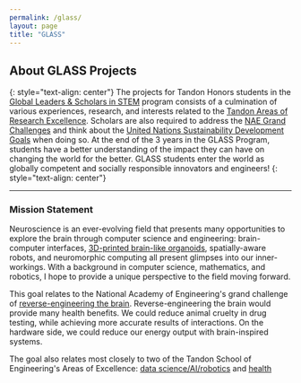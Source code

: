 ```yaml
---
permalink: /glass/
layout: page
title: "GLASS"
---
```


## About GLASS Projects
{: style="text-align: center"}
The projects for Tandon Honors students in the [Global Leaders & Scholars in STEM](https://engineering.nyu.edu/academics/undergraduate/glass) program consists of a culmination of various experiences, research, and interests related to the [Tandon Areas of Research Excellence](https://engineering.nyu.edu/research/areas-excellence). Scholars are also required to address the [NAE Grand Challenges](https://www.nae.edu/20782/grand-challenges-project) and think about the [United Nations Sustainability Development Goals](https://sdgs.un.org/goals) when doing so. At the end of the 3 years in the GLASS Program, students have a better understanding of the impact they can have on changing the world for the better. GLASS students enter the world as globally competent and socially responsible innovators and engineers!
{: style="text-align: center"}

- - -

### Mission Statement
Neuroscience is an ever-evolving field that presents many opportunities to 
explore the brain through computer science and engineering: brain-computer 
interfaces, 
[3D-printed brain-like organoids](https://www.monash.edu/news/articles/researchers-bioprint-living-brain-cell-networks-in-the-lab), 
spatially-aware robots, and neuromorphic computing all present glimpses into 
our inner-workings. With a background in computer science, mathematics, and 
robotics, I hope to provide a unique perspective to the field moving forward.

This goal relates to the National Academy of Engineering's grand challenge of [reverse-engineering the brain](https://www.engineeringchallenges.org/challenges/9109.aspx). 
Reverse-engineering the brain would provide many health 
benefits. We could reduce animal cruelty in drug testing, while achieving more 
accurate results of interactions. On the hardware side, we could reduce our 
energy output with brain-inspired systems.

The goal also relates most closely to two of the Tandon School of 
Engineering's Areas of Excellence: [data science/AI/robotics](https://engineering.nyu.edu/research/areas-excellence/data-science-ai-robotics) 
and [health](https://engineering.nyu.edu/research/areas-excellence/health)
